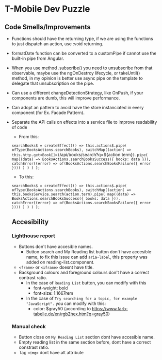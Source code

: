 # T-Mobile Dev Puzzle

## Code Smells/Improvements
- Functions should have the returning type, if we are using the functions to just dispatch an action, use :void returning.
- formatDate function can be converted to a customPipe if cannot use the built-in pipe from Angular.
- When you use method .subscribe() you need to unsubscribe from that observable, maybe use the ngOnDestroy lifecycle, or takeUntil() method, in my opinion is better use async pipe on the template to delegate that unsubscription on the pipe.
- Can use a different changeDetectionStrategy, like OnPush, if your components are dumb, this will improve performance.
- Can adopt an pattern to avoid have the store instanciated in every component (for Ex. Facade Pattern).
- Separate the API calls on effects into a service file to improve readability of code
  - From this:

  `searchBooks$ = createEffect(() =>
    this.actions$.pipe(
      ofType(BooksActions.searchBooks),
      switchMap((action) =>
        this.http.get<Book[]>(`/api/books/search?q=${action.term}`).pipe(
          map((data) => BooksActions.searchBooksSuccess({ books: data })),
          catchError((error) => of(BooksActions.searchBooksFailure({ error })))
        )
      )
    )
  );`

  - To this:

  `searchBooks$ = createEffect(() =>
    this.actions$.pipe(
      ofType(BooksActions.searchBooks),
      switchMap((action) =>
        this.booksService.search(action.term).pipe(
          map((data) => BooksActions.searchBooksSuccess({ books: data })),
          catchError((error) => of(BooksActions.searchBooksFailure({ error })))
        )
      )
    )
  );`

  ## Accesibility
  ### Lighthouse report
  - Buttons don't have accesible names.
    - Button search and My Reading list button don't have accesible name, to fix this issue can add `aria-label`, this property was added on reading-list.component.
  - `<frame>` or `<iframe>` doesnt have title.
  - Background colours and foreground colours don't have a correct contrast ratio.
    - In the case of `Reading List` button, you can modify with this
      - font-weight: bold
      - font-size: 1.1667rem
    - In the case of `Try searching for a topic, for example "JavaScript".` you can modify with this:
      - color: $gray50 (according to https://www.farb-tabelle.de/en/rgb2hex.htm?q=gray50)
  
  ### Manual check
  - Button close on `My Reading List` section dont have accesible name.
  - Empty reading list in the same section before, dont have a correct constrast ratio.
  - Tag `<img>` dont have alt attribute